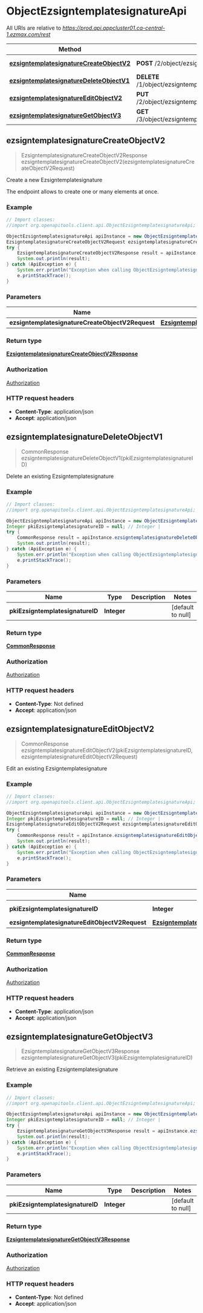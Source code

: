 # ObjectEzsigntemplatesignatureApi

All URIs are relative to *https://prod.api.appcluster01.ca-central-1.ezmax.com/rest*

Method | HTTP request | Description
------------- | ------------- | -------------
[**ezsigntemplatesignatureCreateObjectV2**](ObjectEzsigntemplatesignatureApi.md#ezsigntemplatesignatureCreateObjectV2) | **POST** /2/object/ezsigntemplatesignature | Create a new Ezsigntemplatesignature
[**ezsigntemplatesignatureDeleteObjectV1**](ObjectEzsigntemplatesignatureApi.md#ezsigntemplatesignatureDeleteObjectV1) | **DELETE** /1/object/ezsigntemplatesignature/{pkiEzsigntemplatesignatureID} | Delete an existing Ezsigntemplatesignature
[**ezsigntemplatesignatureEditObjectV2**](ObjectEzsigntemplatesignatureApi.md#ezsigntemplatesignatureEditObjectV2) | **PUT** /2/object/ezsigntemplatesignature/{pkiEzsigntemplatesignatureID} | Edit an existing Ezsigntemplatesignature
[**ezsigntemplatesignatureGetObjectV3**](ObjectEzsigntemplatesignatureApi.md#ezsigntemplatesignatureGetObjectV3) | **GET** /3/object/ezsigntemplatesignature/{pkiEzsigntemplatesignatureID} | Retrieve an existing Ezsigntemplatesignature



## ezsigntemplatesignatureCreateObjectV2

> EzsigntemplatesignatureCreateObjectV2Response ezsigntemplatesignatureCreateObjectV2(ezsigntemplatesignatureCreateObjectV2Request)

Create a new Ezsigntemplatesignature

The endpoint allows to create one or many elements at once.

### Example

```java
// Import classes:
//import org.openapitools.client.api.ObjectEzsigntemplatesignatureApi;

ObjectEzsigntemplatesignatureApi apiInstance = new ObjectEzsigntemplatesignatureApi();
EzsigntemplatesignatureCreateObjectV2Request ezsigntemplatesignatureCreateObjectV2Request = new EzsigntemplatesignatureCreateObjectV2Request(); // EzsigntemplatesignatureCreateObjectV2Request | 
try {
    EzsigntemplatesignatureCreateObjectV2Response result = apiInstance.ezsigntemplatesignatureCreateObjectV2(ezsigntemplatesignatureCreateObjectV2Request);
    System.out.println(result);
} catch (ApiException e) {
    System.err.println("Exception when calling ObjectEzsigntemplatesignatureApi#ezsigntemplatesignatureCreateObjectV2");
    e.printStackTrace();
}
```

### Parameters


Name | Type | Description  | Notes
------------- | ------------- | ------------- | -------------
 **ezsigntemplatesignatureCreateObjectV2Request** | [**EzsigntemplatesignatureCreateObjectV2Request**](EzsigntemplatesignatureCreateObjectV2Request.md)|  |

### Return type

[**EzsigntemplatesignatureCreateObjectV2Response**](EzsigntemplatesignatureCreateObjectV2Response.md)

### Authorization

[Authorization](../README.md#Authorization)

### HTTP request headers

- **Content-Type**: application/json
- **Accept**: application/json


## ezsigntemplatesignatureDeleteObjectV1

> CommonResponse ezsigntemplatesignatureDeleteObjectV1(pkiEzsigntemplatesignatureID)

Delete an existing Ezsigntemplatesignature



### Example

```java
// Import classes:
//import org.openapitools.client.api.ObjectEzsigntemplatesignatureApi;

ObjectEzsigntemplatesignatureApi apiInstance = new ObjectEzsigntemplatesignatureApi();
Integer pkiEzsigntemplatesignatureID = null; // Integer | 
try {
    CommonResponse result = apiInstance.ezsigntemplatesignatureDeleteObjectV1(pkiEzsigntemplatesignatureID);
    System.out.println(result);
} catch (ApiException e) {
    System.err.println("Exception when calling ObjectEzsigntemplatesignatureApi#ezsigntemplatesignatureDeleteObjectV1");
    e.printStackTrace();
}
```

### Parameters


Name | Type | Description  | Notes
------------- | ------------- | ------------- | -------------
 **pkiEzsigntemplatesignatureID** | **Integer**|  | [default to null]

### Return type

[**CommonResponse**](CommonResponse.md)

### Authorization

[Authorization](../README.md#Authorization)

### HTTP request headers

- **Content-Type**: Not defined
- **Accept**: application/json


## ezsigntemplatesignatureEditObjectV2

> CommonResponse ezsigntemplatesignatureEditObjectV2(pkiEzsigntemplatesignatureID, ezsigntemplatesignatureEditObjectV2Request)

Edit an existing Ezsigntemplatesignature



### Example

```java
// Import classes:
//import org.openapitools.client.api.ObjectEzsigntemplatesignatureApi;

ObjectEzsigntemplatesignatureApi apiInstance = new ObjectEzsigntemplatesignatureApi();
Integer pkiEzsigntemplatesignatureID = null; // Integer | 
EzsigntemplatesignatureEditObjectV2Request ezsigntemplatesignatureEditObjectV2Request = new EzsigntemplatesignatureEditObjectV2Request(); // EzsigntemplatesignatureEditObjectV2Request | 
try {
    CommonResponse result = apiInstance.ezsigntemplatesignatureEditObjectV2(pkiEzsigntemplatesignatureID, ezsigntemplatesignatureEditObjectV2Request);
    System.out.println(result);
} catch (ApiException e) {
    System.err.println("Exception when calling ObjectEzsigntemplatesignatureApi#ezsigntemplatesignatureEditObjectV2");
    e.printStackTrace();
}
```

### Parameters


Name | Type | Description  | Notes
------------- | ------------- | ------------- | -------------
 **pkiEzsigntemplatesignatureID** | **Integer**|  | [default to null]
 **ezsigntemplatesignatureEditObjectV2Request** | [**EzsigntemplatesignatureEditObjectV2Request**](EzsigntemplatesignatureEditObjectV2Request.md)|  |

### Return type

[**CommonResponse**](CommonResponse.md)

### Authorization

[Authorization](../README.md#Authorization)

### HTTP request headers

- **Content-Type**: application/json
- **Accept**: application/json


## ezsigntemplatesignatureGetObjectV3

> EzsigntemplatesignatureGetObjectV3Response ezsigntemplatesignatureGetObjectV3(pkiEzsigntemplatesignatureID)

Retrieve an existing Ezsigntemplatesignature



### Example

```java
// Import classes:
//import org.openapitools.client.api.ObjectEzsigntemplatesignatureApi;

ObjectEzsigntemplatesignatureApi apiInstance = new ObjectEzsigntemplatesignatureApi();
Integer pkiEzsigntemplatesignatureID = null; // Integer | 
try {
    EzsigntemplatesignatureGetObjectV3Response result = apiInstance.ezsigntemplatesignatureGetObjectV3(pkiEzsigntemplatesignatureID);
    System.out.println(result);
} catch (ApiException e) {
    System.err.println("Exception when calling ObjectEzsigntemplatesignatureApi#ezsigntemplatesignatureGetObjectV3");
    e.printStackTrace();
}
```

### Parameters


Name | Type | Description  | Notes
------------- | ------------- | ------------- | -------------
 **pkiEzsigntemplatesignatureID** | **Integer**|  | [default to null]

### Return type

[**EzsigntemplatesignatureGetObjectV3Response**](EzsigntemplatesignatureGetObjectV3Response.md)

### Authorization

[Authorization](../README.md#Authorization)

### HTTP request headers

- **Content-Type**: Not defined
- **Accept**: application/json

